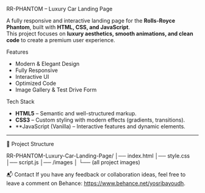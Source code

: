 RR-PHANTOM – Luxury Car Landing Page

A fully responsive and interactive landing page for the **Rolls-Royce Phantom**, built with **HTML, CSS, and JavaScript**.  
This project focuses on **luxury aesthetics, smooth animations, and clean code** to create a premium user experience.

Features
- Modern & Elegant Design
- Fully Responsive
- Interactive UI
- Optimized Code
- Image Gallery & Test Drive Form

Tech Stack
- **HTML5** – Semantic and well-structured markup.
- **CSS3** – Custom styling with modern effects (gradients, transitions).
- **JavaScript (Vanilla) – Interactive features and dynamic elements.

---

📂 Project Structure

RR-PHANTOM-Luxury-Car-Landing-Page/
│── index.html
│── style.css
│── script.js
│── /images
│ └── (all project images)


📬 Contact
If you have any feedback or collaboration ideas, feel free to leave a comment on Behance: https://www.behance.net/yosribayoudh.
